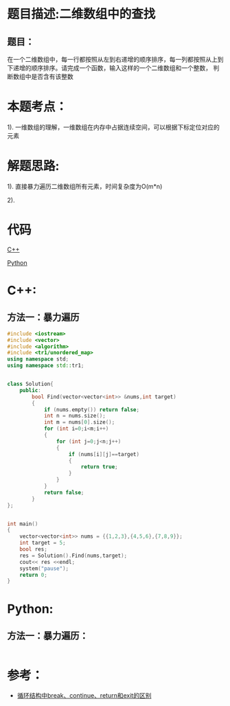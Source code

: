 # 题目描述:二维数组中的查找

## 题目：
在一个二维数组中，每一行都按照从左到右递增的顺序排序，每一列都按照从上到下递增的顺序排序。请完成一个函数，输入这样的一个二维数组和一个整数，
判断数组中是否含有该整数

# 本题考点：
  
  1). 一维数组的理解，一维数组在内存中占据连续空间，可以根据下标定位对应的元素
  
# 解题思路:
  1). 直接暴力遍历二维数组所有元素，时间复杂度为O(m\*n)
  
  2). 

# 代码

[C++](FindInPartiallySortedMatrix.cpp)

[Python](FindInPartiallySortedMatrix.py)

# C++:
## 方法一：暴力遍历
```c++
#include <iostream>
#include <vector>
#include <algorithm>
#include <tr1/unordered_map>
using namespace std;
using namespace std::tr1;


class Solution{
    public:
        bool Find(vector<vector<int>> &nums,int target)
        {
            if (nums.empty()) return false;
            int n = nums.size();       
            int m = nums[0].size();
            for (int i=0;i<m;i++)
            {
                for (int j=0;j<n;j++)
                {
                    if (nums[i][j]==target)
                    {
                        return true;
                    }                    
                }
            }
            return false;          
        }
};


int main()
{
    vector<vector<int>> nums = {{1,2,3},{4,5,6},{7,8,9}};
    int target = 5;
    bool res;
    res = Solution().Find(nums,target);
    cout<< res <<endl;
    system("pause");
    return 0;
}

```

# Python:
## 方法一：暴力遍历：
```python

```


# 参考：
 - [循环结构中break、continue、return和exit的区别](https://blog.csdn.net/hunanchenxingyu/article/details/8101795)
